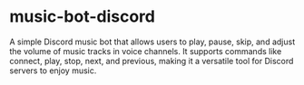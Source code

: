 # music-bot-discord
A simple Discord music bot that allows users to play, pause, skip, and adjust the volume of music tracks in voice channels. It supports commands like connect, play, stop, next, and previous, making it a versatile tool for Discord servers to enjoy music.
